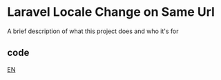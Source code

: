 
# Laravel Locale Change on Same Url

A brief description of what this project does and who it's for


## code
<a href="{{ changeUrlLocale('en') }}" class="header-index__dil-link">EN</a>
